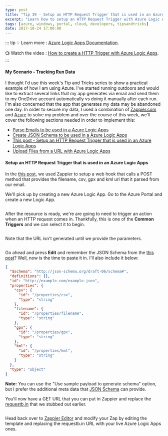 ```yaml
---
type: post
title: "Tip 39 - Setup an HTTP Request Trigger that is used in an Azure Logic Apps"
excerpt: "Learn how to setup an HTTP Request Trigger with Azure Logic Apps"
tags: [azure, windows, portal, cloud, developers, tipsandtricks]
date: 2017-10-24 17:00:00
---
```


::: tip
:bulb: Learn more : [Azure Logic Apps Documentation](https://docs.microsoft.com/azure/logic-apps/?WT.mc_id=docs-azuredevtips-micrum).

:tv: Watch the video : [How to create a HTTP Trigger with Azure Logic Apps](https://www.youtube.com/watch?v=oIwDgJPmVCg&list=PLLasX02E8BPCNCK8Thcxu-Y-XcBUbhFWC&index=32?WT.mc_id=youtube-azuredevtips-micrum).
:::

#### My Scenario - Tracking Run Data

I thought I'd use this week's Tip and Tricks series to show a practical example of how I am using Azure. I've started running outdoors and would like to extract several links that my app generates via email and send them to my OneDrive account automatically vs doing it manually after each run. I'm also concerned that the app that generates my data may be abandoned one day. In order to secure my data, I used a combination of [Zappier.com](http://www.zapier.com) and [Azure](http://www.azure.com) to solve my problem and over the course of this week, we'll cover the following sections needed in order to implement this: 

* [Parse Emails to be used in a Azure Logic Apps](https://microsoft.github.io/AzureTipsAndTricks/blog/tip37.html)
* [Create JSON Schema to be used in a Azure Logic Apps](https://microsoft.github.io/AzureTipsAndTricks/blog/tip38.html)
* [This post - Setup an HTTP Request Trigger that is used in an Azure Logic Apps](https://microsoft.github.io/AzureTipsAndTricks/blog/tip39.html)
* [Upload Files from a URL with Azure Logic Apps](https://microsoft.github.io/AzureTipsAndTricks/blog/tip40.html)


#### Setup an HTTP Request Trigger that is used in an Azure Logic Apps

In the [this post](https://microsoft.github.io/AzureTipsAndTricks/blog/tip38.html), we used Zappier to setup a web hook that calls a POST method that provides the filename, csv, gpx and kml url that it parsed from our email. 

We'll pick up by creating a new Azure Logic App. Go to the Azure Portal and create a new Logic App. 

<img :src="$withBase('/files/logicappblog1.png')">

After the resource is ready, we're are going to need to trigger an action when an HTTP request comes in. Thankfully, this is one of the **Common Triggers** and we can select it to begin. 

<img :src="$withBase('/files/logicappblog2.png')">

Note that the URL isn't generated until we provide the parameters. 

<img :src="$withBase('/files/logicappblog3.png')">

Go ahead and press **Edit** and remember the JSON Schema from the [this post](https://microsoft.github.io/AzureTipsAndTricks/blog/tip38.html)? Well, now is the time to paste it in. I'll also include it below: 

```json
{
  "$schema": "http://json-schema.org/draft-06/schema#", 
  "definitions": {}, 
  "id": "http://example.com/example.json", 
  "properties": {
    "csv": {
      "id": "/properties/csv", 
      "type": "string"
    }, 
    "filename": {
      "id": "/properties/filename", 
      "type": "string"
    }, 
    "gpx": {
      "id": "/properties/gpx", 
      "type": "string"
    }, 
    "kml": {
      "id": "/properties/kml", 
      "type": "string"
    }
  }, 
  "type": "object"
}
```

**Note:** You can use the "Use sample payload to generate schema" option, but I prefer the additional meta data that [JSON Schema](https://jsonschema.net/#/editor) can provide. 


You'll now have a GET URL that you can put in Zappier and replace the [requestb.in](https://requestb.in/) that we stubbed out earlier. 

<img :src="$withBase('/files/logicappblog4.png')">

Head back over to [Zappier Editor](https://zapier.com/app/editor) and modify your Zap by editing the template and replacing the requestb.in URL with your live Azure Logic Apps ones. 

<img :src="$withBase('/files/logicappblog5.png')">

